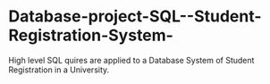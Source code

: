 # Database-project-SQL--Student-Registration-System-
High level SQL quires are applied to a Database System of Student Registration in a University.
